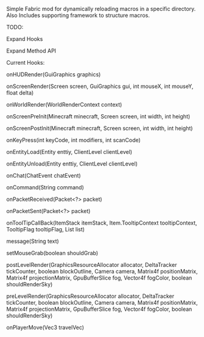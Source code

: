 Simple Fabric mod for dynamically reloading macros in a specific directory.
Also Includes supporting framework to structure macros.



TODO:

Expand Hooks

Expand Method API






Current Hooks:

onHUDRender(GuiGraphics graphics)

onScreenRender(Screen screen, GuiGraphics gui, int mouseX, int mouseY, float delta)

onWorldRender(WorldRenderContext context)

onScreenPreInit(Minecraft minecraft, Screen screen, int width, int height)

onScreenPostInit(Minecraft minecraft, Screen screen, int width, int height)

onKeyPress(int keyCode, int modifiers, int scanCode)

onEntityLoad(Entity enttiy, ClientLevel clientLevel)

onEntityUnload(Entity enttiy, ClientLevel clientLevel)

onChat(ChatEvent chatEvent)

onCommand(String command)

onPacketReceived(Packet<?> packet)

onPacketSent(Packet<?> packet)

onToolTipCallBack(ItemStack itemStack, Item.TooltipContext tooltipContext, TooltipFlag tooltipFlag, List<Component> list)

message(String text)

setMouseGrab(boolean shouldGrab)

postLevelRender(GraphicsResourceAllocator allocator, DeltaTracker tickCounter, boolean blockOutline, Camera camera, Matrix4f positionMatrix, Matrix4f projectionMatrix, GpuBufferSlice fog, Vector4f fogColor, boolean shouldRenderSky)

preLevelRender(GraphicsResourceAllocator allocator, DeltaTracker tickCounter, boolean blockOutline, Camera camera, Matrix4f positionMatrix, Matrix4f projectionMatrix, GpuBufferSlice fog, Vector4f fogColor, boolean shouldRenderSky)


onPlayerMove(Vec3 travelVec)
